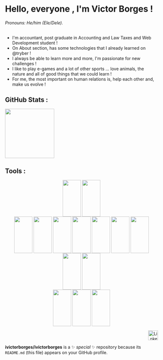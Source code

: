 # Hello, everyone , I'm Victor Borges ! 
###### Pronouns: He/him (Ele/Dele).
- I'm accountant, post graduate in Accounting and Law Taxes and Web Development student !
- On About section, has some technologies that I already learned on @tryber !
- I always be able to learn more and more, I'm passionate for new challenges !
- I like to play e-games and a lot of other sports ... love animals, the nature and all of good things that we could learn !
- For me, the most important on human relations is, help each other and, make us evolve !


## GitHub Stats :

<div>
  <img height="162cm"
       src="https://github-readme-stats.vercel.app/api?username=ivictorborges&show_icons=true&theme=tokyonight"/>
</div>

## Tools :

<div align="center" style="display: inline_block">
  
  <img align="center" height="120" width="60"
    src="https://cdn.jsdelivr.net/gh/devicons/devicon/icons/javascript/javascript-original.svg" />
  <img align="center" height="120" width="60"
    src="https://cdn.jsdelivr.net/gh/devicons/devicon/icons/python/python-original.svg" />    
  <img align="center" height="120" width="60"
    src="https://cdn.jsdelivr.net/gh/devicons/devicon/icons/nodejs/nodejs-original.svg" />
  <img align="center" height="120" width="60"
    src="https://cdn.jsdelivr.net/gh/devicons/devicon/icons/css3/css3-original.svg" />
  <img align="center" height="120" width="60"
    src="https://cdn.jsdelivr.net/gh/devicons/devicon/icons/html5/html5-original.svg" />
  <img align="center" height="120" width="60"
    src="https://cdn.jsdelivr.net/gh/devicons/devicon/icons/react/react-original.svg" />
  <img align="center" height="120" width="60" 
    src="https://cdn.jsdelivr.net/gh/devicons/devicon/icons/redux/redux-original.svg" />
  <img align="center" height="120" width="60" 
    src="https://cdn.jsdelivr.net/gh/devicons/devicon/icons/docker/docker-plain.svg" />
  <img align="center" height="120" width="60" 
    src="https://cdn.jsdelivr.net/gh/devicons/devicon/icons/express/express-original.svg" />       
  <img align="center" height="120" width="60" 
    src="https://cdn.jsdelivr.net/gh/devicons/devicon/icons/mysql/mysql-original.svg" />
  <img align="center" height="120" width="60" 
    src="https://cdn.jsdelivr.net/gh/devicons/devicon/icons/mongodb/mongodb-original.svg" />   
  <img align="center" height="120" width="60" 
    src="https://cdn.jsdelivr.net/gh/devicons/devicon/icons/jest/jest-plain.svg" />
  <img align="center" height="120" width="60"
    src="https://cdn.jsdelivr.net/gh/devicons/devicon/icons/mocha/mocha-plain.svg" />
  <img align="center" height="120" width="60"
    src="https://cdn.jsdelivr.net/gh/devicons/devicon/icons/pytest/pytest-original.svg" />
          
</div>

  <div align="right">
    <a href="https://linkedin.com/in/victor-borges-beasolucoes" target="_blank"><img src="https://raw.githubusercontent.com/danielcranney/readme-generator/main/public/icons/socials/linkedin.svg" width="32" height="32" alt="Linkedin"></a>

</div>





**ivictorborges/ivictorborges** is a ✨ _special_ ✨ repository because its `README.md` (this file) appears on your GitHub profile.
